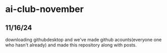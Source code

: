 # ai-club-november

## 11/16/24
downloading githubdesktop and we've made github acounts(everyone one who hasn't already)
and made this repository along with posts.
